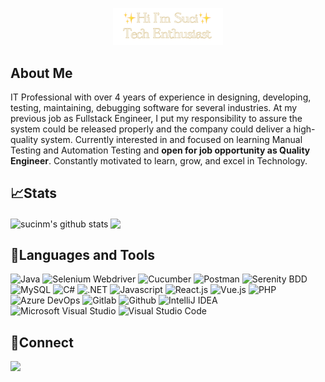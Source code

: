 <p align="center">
  <img width="35%" alt="Hello, I'm Suci. Tech Enthusiast" src="./assets/header-suci.PNG" />
<!--   <br />
  <img align="center" src="https://visitcount.itsvg.in/api?id=sucinm&label=Profile%20Views&color=2&icon=1&pretty=true" /> -->
</p>


## About Me

IT Professional with over 4 years of experience in designing, developing, testing, maintaining, debugging software for several industries. At my previous job as Fullstack Engineer, I put my responsibility to assure the system could be released properly and the company could deliver a high-quality system. Currently interested in and focused on learning Manual Testing and Automation Testing and **open for job opportunity as Quality Engineer**. Constantly motivated to learn, grow, and excel in Technology.


## 📈Stats
<p align="left">
  <img align="center" src="https://github-readme-stats-eight-theta.vercel.app/api?username=sucinm&show_icons=true&include_all_commits=true&theme=solarized-light&hide_border=true" alt="sucinm's github stats" />
  <img align="center" src="https://github-readme-stats-eight-theta.vercel.app/api/top-langs/?username=sucinm&layout=compact&theme=solarized-light&hide_border=true" />
</p>

## 🔨Languages and Tools

![Java](https://img.shields.io/badge/-java-181717?style=for-the-badge&logo=java&color=6b4f31)
![Selenium Webdriver](https://img.shields.io/badge/-selenium-181717?style=for-the-badge&logo=selenium&color=6b4f31&logoColor=white)
![Cucumber](https://img.shields.io/badge/-cucumber-181717?style=for-the-badge&logo=cucumber&color=6b4f31&logoColor=white)
![Postman](https://img.shields.io/badge/-postman-181717?style=for-the-badge&logo=postman&color=6b4f31&logoColor=white)
![Serenity BDD](https://img.shields.io/badge/-serenitybdd-181717?style=for-the-badge&logo=serenitybdd&color=6b4f31&logoColor=white)
![MySQL](https://img.shields.io/badge/-mysql-181717?style=for-the-badge&logo=mysql&color=6b4f31&logoColor=white)
![C#](https://img.shields.io/badge/-c%23-181717?style=for-the-badge&logo=csharp&color=6b4f31)
![.NET](https://img.shields.io/badge/-.net-181717?style=for-the-badge&logo=.net&color=6b4f31)
![Javascript](https://img.shields.io/badge/-javascript-181717?style=for-the-badge&logo=javascript&color=6b4f31&logoColor=white)
![React.js](https://img.shields.io/badge/-react-181717?style=for-the-badge&logo=react&color=6b4f31&logoColor=white)
![Vue.js](https://img.shields.io/badge/-vue.js-181717?style=for-the-badge&logo=vue.js&color=6b4f31&logoColor=white)
![PHP](https://img.shields.io/badge/-php-181717?style=for-the-badge&logo=php&color=6b4f31&logoColor=white)
![Azure DevOps](https://img.shields.io/badge/-azuredevops-181717?style=for-the-badge&logo=azuredevops&color=6b4f31)
![Gitlab](https://img.shields.io/badge/-gitlab-181717?style=for-the-badge&logo=gitlab&color=6b4f31&logoColor=white)
![Github](https://img.shields.io/badge/-GitHub-181717?style=for-the-badge&logo=github&color=6b4f31)
![IntelliJ IDEA](https://img.shields.io/badge/-IntelliJIDEA-181717?style=for-the-badge&logo=intellij-idea&color=6b4f31)
![Microsoft Visual Studio](https://img.shields.io/badge/-microsoft%20visual%20studio-181717?style=for-the-badge&logo=visual-studio&color=6b4f31)
![Visual Studio Code](https://img.shields.io/badge/-visual%20studio%20code-181717?style=for-the-badge&logo=visual-studio-code&color=6b4f31)

## 🔗Connect
<p>
    <a href="https://www.linkedin.com/in/sucinm" target="blank"><img src="https://img.shields.io/badge/-linkedin-181717?style=for-the-badge&logo=linkedin&color=6b4f31" /></a>
</p>

<!--
**sucinm/sucinm** is a ✨ _special_ ✨ repository because its `README.md` (this file) appears on your GitHub profile.

Here are some ideas to get you started:

- 🔭 I’m currently working on ...
- 🌱 I’m currently learning ...
- 👯 I’m looking to collaborate on ...
- 🤔 I’m looking for help with ...
- 💬 Ask me about ...
- 📫 How to reach me: ...
- 😄 Pronouns: ...
- ⚡ Fun fact: ...
-->
